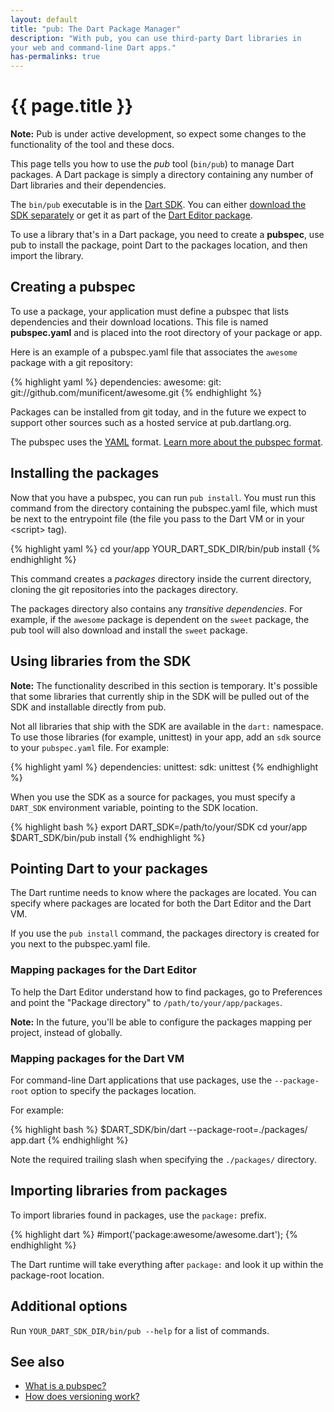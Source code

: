 ```yaml
---
layout: default
title: "pub: The Dart Package Manager"
description: "With pub, you can use third-party Dart libraries in
your web and command-line Dart apps."
has-permalinks: true
---
```


# {{ page.title }}

<aside>
  <div class="alert alert-info">
    <strong>Note:</strong>
    Pub is under active development, so expect
    some changes to the functionality of the tool and these docs.
  </div>
</aside>

This page tells you how to use the _pub_ tool (`bin/pub`)
to manage Dart packages. A Dart package is simply
a directory containing any number of Dart libraries and their dependencies.

The `bin/pub` executable is in the [Dart SDK](/docs/sdk/).
You can either [download the SDK separately](/docs/sdk/#download)
or get it as part of the [Dart Editor package](/docs/editor/#download).

To use a library that's in a Dart package,
you need to create a **pubspec**, use pub to install the package,
point Dart to the packages location, and then import the library.

## Creating a pubspec

To use a package, your application must define a pubspec
that lists dependencies and their download locations.
This file is named **pubspec.yaml** and is placed into the
root directory of your package or app.

Here is an example of a pubspec.yaml file that associates the
`awesome` package with a git repository:

{% highlight yaml %}
dependencies:
  awesome:
    git: git://github.com/munificent/awesome.git
{% endhighlight %}

Packages can be installed from git today, and in the future
we expect to support other sources such as a hosted
service at pub.dartlang.org.

The pubspec uses the [YAML](http://yaml.org/) format. [Learn more about the pubspec format](pubspec.html).

## Installing the packages

Now that you have a pubspec, you can run `pub install`. You must
run this command from the directory containing the pubspec.yaml file,
which must be next to the entrypoint file (the file you pass
to the Dart VM or in your &lt;script&gt; tag).

{% highlight yaml %}
cd your/app
YOUR_DART_SDK_DIR/bin/pub install
{% endhighlight %}

This command creates a _packages_ directory inside the current directory,
cloning the git repositories into the packages directory.

The packages directory also contains any _transitive
dependencies_.
For example, if the `awesome` package is dependent on the `sweet` package,
the pub tool will also download and install the `sweet` package.

## Using libraries from the SDK

<aside>
  <div class="alert alert-info">
    <strong>Note:</strong>
    The functionality described in this section is temporary.
    It's possible that some libraries
    that currently ship in the SDK will be pulled out of the SDK and installable
    directly from pub.
  </div>
</aside>

Not all libraries that ship with the SDK are available in the `dart:`
namespace. To use those libraries (for example, unittest) in your app,
add an `sdk` source to your `pubspec.yaml` file. For example:

{% highlight yaml %}
dependencies:
  unittest:
    sdk: unittest
{% endhighlight %}

When you use the SDK as a source for packages, you must specify a
`DART_SDK` environment variable,
pointing to the SDK location.

{% highlight bash %}
export DART_SDK=/path/to/your/SDK
cd your/app
$DART_SDK/bin/pub install
{% endhighlight %}

## Pointing Dart to your packages

The Dart runtime needs to know where the packages are located.
You can specify where packages are located for both the Dart Editor
and the Dart VM.

If you use the `pub install` command, the packages directory is created
for you next to the pubspec.yaml file.

### Mapping packages for the Dart Editor

To help the Dart Editor understand how to find packages, go to Preferences
and point the "Package directory" to `/path/to/your/app/packages`.

<aside>
  <div class="alert alert-info">
    <strong>Note:</strong>
    In the future, you'll be able to configure the packages
    mapping per project, instead of globally.
  </div>
</aside>

### Mapping packages for the Dart VM

For command-line Dart applications that use packages, use the
`--package-root` option to specify the packages location.

For example:

{% highlight bash %}
$DART_SDK/bin/dart --package-root=./packages/ app.dart
{% endhighlight %}

Note the required trailing slash when specifying the `./packages/` directory.

## Importing libraries from packages

To import libraries found in packages, use the `package:` prefix.

{% highlight dart %}
#import('package:awesome/awesome.dart');
{% endhighlight %}

The Dart runtime will take everything after `package:` and look it up
within the package-root location.

## Additional options

Run `YOUR_DART_SDK_DIR/bin/pub --help` for a list of commands.

## See also

* [What is a pubspec?](pubspec.html)
* [How does versioning work?](versioning.html)

